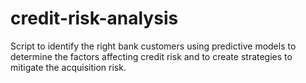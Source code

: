 # credit-risk-analysis
Script to identify the right bank customers using predictive models to determine the factors affecting credit risk and to create strategies to mitigate the acquisition risk.
